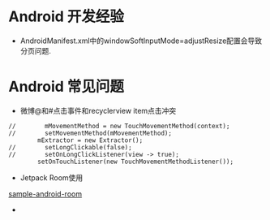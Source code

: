 # Android 开发经验
- AndroidManifest.xml中的windowSoftInputMode=adjustResize配置会导致分页问题.
# Android 常见问题

- 微博@和#点击事件和recyclerview item点击冲突

```
//        mMovementMethod = new TouchMovementMethod(context);
//        setMovementMethod(mMovementMethod);
        mExtractor = new Extractor();
//        setLongClickable(false);
//        setOnLongClickListener(view -> true);
        setOnTouchListener(new TouchMovementMethodListener());
```

- Jetpack Room使用

[sample-android-room](https://github.com/xieyangxuejun/sample-android-room)

- 